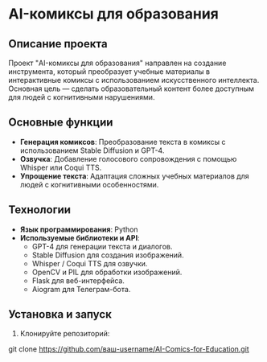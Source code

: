 # AI-комиксы для образования

## Описание проекта
Проект "AI-комиксы для образования" направлен на создание инструмента, который преобразует учебные материалы в интерактивные комиксы с использованием искусственного интеллекта. Основная цель — сделать образовательный контент более доступным для людей с когнитивными нарушениями.

## Основные функции
- **Генерация комиксов**: Преобразование текста в комиксы с использованием Stable Diffusion и GPT-4.
- **Озвучка**: Добавление голосового сопровождения с помощью Whisper или Coqui TTS.
- **Упрощение текста**: Адаптация сложных учебных материалов для людей с когнитивными особенностями.

## Технологии
- **Язык программирования**: Python
- **Используемые библиотеки и API**:
  - GPT-4 для генерации текста и диалогов.
  - Stable Diffusion для создания изображений.
  - Whisper / Coqui TTS для озвучки.
  - OpenCV и PIL для обработки изображений.
  - Flask для веб-интерфейса.
  - Aiogram для Телеграм-бота.

## Установка и запуск
1. Клонируйте репозиторий:

git clone https://github.com/ваш-username/AI-Comics-for-Education.git
